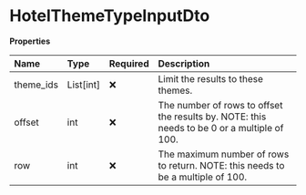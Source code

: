 # HotelThemeTypeInputDto

**Properties**

| Name      | Type      | Required | Description                                                                                 |
| :-------- | :-------- | :------- | :------------------------------------------------------------------------------------------ |
| theme_ids | List[int] | ❌       | Limit the results to these themes.                                                          |
| offset    | int       | ❌       | The number of rows to offset the results by. NOTE: this needs to be 0 or a multiple of 100. |
| row       | int       | ❌       | The maximum number of rows to return. NOTE: this needs to be a multiple of 100.             |

<!-- This file was generated by liblab | https://liblab.com/ -->
